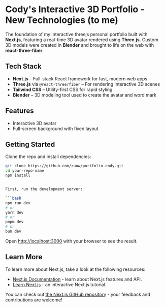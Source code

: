 # Cody's Interactive 3D Portfolio - New Technologies (to me)

The foundation of my interactive threejs personal portfolio built with **Next.js**, featuring a real-time 3D avatar rendered using **Three.js**. Custom 3D models were created in **Blender** and brought to life on the web with **react-three-fiber**.

## Tech Stack

- **Next.js** – Full-stack React framework for fast, modern web apps
- **Three.js** via `@react-three/fiber` – For rendering interactive 3D scenes
- **Tailwind CSS** – Utility-first CSS for rapid styling
- **Blender** – 3D modeling tool used to create the avatar and word mark

## Features

- Interactive 3D avatar
- Full-screen background with fixed layout


## Getting Started

Clone the repo and install dependencies:

```bash
git clone https://github.com/zuuw/portfolio-cody.git
cd your-repo-name
npm install


First, run the development server:

```bash
npm run dev
# or
yarn dev
# or
pnpm dev
# or
bun dev
```

Open [http://localhost:3000](http://localhost:3000) with your browser to see the result.

## Learn More

To learn more about Next.js, take a look at the following resources:

- [Next.js Documentation](https://nextjs.org/docs) - learn about Next.js features and API.
- [Learn Next.js](https://nextjs.org/learn) - an interactive Next.js tutorial.

You can check out [the Next.js GitHub repository](https://github.com/vercel/next.js) - your feedback and contributions are welcome! 

